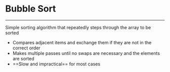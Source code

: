 # Bubble Sort
---
Simple sorting algorithm that repeatedly steps through the array to be sorted
- Compares adjacent items and exchange them if they are not in the correct order
- Makes multiple passes until no swaps are necessary and the elements are sorted
- ==Slow and impractical== for most cases